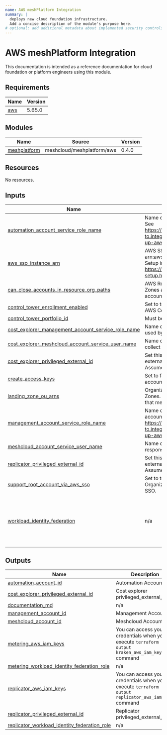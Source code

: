 ```yaml
---
name: AWS meshPlatform Integration
summary: |
  deploys new cloud foundation infrastructure.
  Add a concise description of the module's purpose here.
# optional: add additional metadata about implemented security controls
---
```


# AWS meshPlatform Integration

This documentation is intended as a reference documentation for cloud foundation or platform engineers using this module.

<!-- BEGIN_TF_DOCS -->
## Requirements

| Name | Version |
|------|---------|
| <a name="requirement_aws"></a> [aws](#requirement\_aws) | 5.65.0 |

## Modules

| Name | Source | Version |
|------|--------|---------|
| <a name="module_meshplatform"></a> [meshplatform](#module\_meshplatform) | meshcloud/meshplatform/aws | 0.4.0 |

## Resources

No resources.

## Inputs

| Name | Description | Type | Default | Required |
|------|-------------|------|---------|:--------:|
| <a name="input_automation_account_service_role_name"></a> [automation\_account\_service\_role\_name](#input\_automation\_account\_service\_role\_name) | Name of the custom role in the automation account. See https://docs.meshcloud.io/docs/meshstack.how-to.integrate-meshplatform-aws-manually.html#set-up-aws-account-3-automation | `string` | `"MeshfedAutomationRole"` | no |
| <a name="input_aws_sso_instance_arn"></a> [aws\_sso\_instance\_arn](#input\_aws\_sso\_instance\_arn) | AWS SSO Instance ARN. Needs to be of the form arn:aws:sso:::instance/ssoins-xxxxxxxxxxxxxxx. Setup instructions https://docs.meshcloud.io/docs/meshstack.aws.sso-setup.html. | `string` | n/a | yes |
| <a name="input_can_close_accounts_in_resource_org_paths"></a> [can\_close\_accounts\_in\_resource\_org\_paths](#input\_can\_close\_accounts\_in\_resource\_org\_paths) | AWS ResourceOrgPaths that are used in Landing Zones and where meshStack is allowed to close accounts. | `list(string)` | `[]` | no |
| <a name="input_control_tower_enrollment_enabled"></a> [control\_tower\_enrollment\_enabled](#input\_control\_tower\_enrollment\_enabled) | Set to true, to allow meshStack to enroll Accounts via AWS Control Tower for the meshPlatform. | `bool` | `false` | no |
| <a name="input_control_tower_portfolio_id"></a> [control\_tower\_portfolio\_id](#input\_control\_tower\_portfolio\_id) | Must be set for AWS Control Tower | `string` | `""` | no |
| <a name="input_cost_explorer_management_account_service_role_name"></a> [cost\_explorer\_management\_account\_service\_role\_name](#input\_cost\_explorer\_management\_account\_service\_role\_name) | Name of the custom role in the management account used by the cost explorer user. | `string` | `"MeshCostExplorerServiceRole"` | no |
| <a name="input_cost_explorer_meshcloud_account_service_user_name"></a> [cost\_explorer\_meshcloud\_account\_service\_user\_name](#input\_cost\_explorer\_meshcloud\_account\_service\_user\_name) | Name of the user using cost explorer service to collect metering data. | `string` | `"meshcloud-cost-explorer-user"` | no |
| <a name="input_cost_explorer_privileged_external_id"></a> [cost\_explorer\_privileged\_external\_id](#input\_cost\_explorer\_privileged\_external\_id) | Set this variable to a random UUID version 4. The external id is a secondary key to make an AssumeRole API call. | `string` | n/a | yes |
| <a name="input_create_access_keys"></a> [create\_access\_keys](#input\_create\_access\_keys) | Set to false to disable creation of any service account access keys. | `bool` | `true` | no |
| <a name="input_landing_zone_ou_arns"></a> [landing\_zone\_ou\_arns](#input\_landing\_zone\_ou\_arns) | Organizational Unit ARNs that are used in Landing Zones. We recommend to explicitly list the OU ARNs that meshStack should manage. | `list(string)` | `[]` | no |
| <a name="input_management_account_service_role_name"></a> [management\_account\_service\_role\_name](#input\_management\_account\_service\_role\_name) | Name of the custom role in the management account. See https://docs.meshcloud.io/docs/meshstack.how-to.integrate-meshplatform-aws-manually.html#set-up-aws-account-2-management | `string` | `"MeshfedServiceRole"` | no |
| <a name="input_meshcloud_account_service_user_name"></a> [meshcloud\_account\_service\_user\_name](#input\_meshcloud\_account\_service\_user\_name) | Name of the meshfed-service user. This user is responsible for replication. | `string` | `"meshfed-service-user"` | no |
| <a name="input_replicator_privileged_external_id"></a> [replicator\_privileged\_external\_id](#input\_replicator\_privileged\_external\_id) | Set this variable to a random UUID version 4. The external id is a secondary key to make an AssumeRole API call. | `string` | n/a | yes |
| <a name="input_support_root_account_via_aws_sso"></a> [support\_root\_account\_via\_aws\_sso](#input\_support\_root\_account\_via\_aws\_sso) | Set to true to allow meshStack to manage the Organization's AWS Root account's access via AWS SSO. | `bool` | `false` | no |
| <a name="input_workload_identity_federation"></a> [workload\_identity\_federation](#input\_workload\_identity\_federation) | n/a | <pre>object({<br>    issuer             = string,<br>    audience           = string,<br>    thumbprint         = string,<br>    replicator_subject = string,<br>    kraken_subject     = string<br>  })</pre> | `null` | no |

## Outputs

| Name | Description |
|------|-------------|
| <a name="output_automation_account_id"></a> [automation\_account\_id](#output\_automation\_account\_id) | Automation Account ID |
| <a name="output_cost_explorer_privileged_external_id"></a> [cost\_explorer\_privileged\_external\_id](#output\_cost\_explorer\_privileged\_external\_id) | Cost explorer privileged\_external\_id |
| <a name="output_documentation_md"></a> [documentation\_md](#output\_documentation\_md) | n/a |
| <a name="output_management_account_id"></a> [management\_account\_id](#output\_management\_account\_id) | Management Account ID |
| <a name="output_meshcloud_account_id"></a> [meshcloud\_account\_id](#output\_meshcloud\_account\_id) | Meshcloud Account ID |
| <a name="output_metering_aws_iam_keys"></a> [metering\_aws\_iam\_keys](#output\_metering\_aws\_iam\_keys) | You can access your credentials when you execute `terraform output kraken_aws_iam_keys` command |
| <a name="output_metering_workload_identity_federation_role"></a> [metering\_workload\_identity\_federation\_role](#output\_metering\_workload\_identity\_federation\_role) | n/a |
| <a name="output_replicator_aws_iam_keys"></a> [replicator\_aws\_iam\_keys](#output\_replicator\_aws\_iam\_keys) | You can access your credentials when you execute `terraform output replicator_aws_iam_keys` command |
| <a name="output_replicator_privileged_external_id"></a> [replicator\_privileged\_external\_id](#output\_replicator\_privileged\_external\_id) | Replicator privileged\_external\_id |
| <a name="output_replicator_workload_identity_federation_role"></a> [replicator\_workload\_identity\_federation\_role](#output\_replicator\_workload\_identity\_federation\_role) | n/a |
<!-- END_TF_DOCS -->